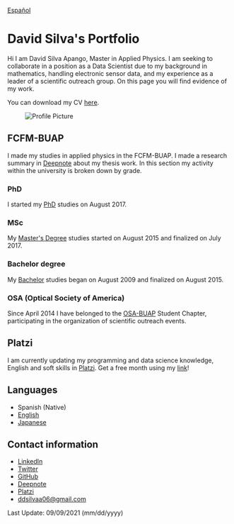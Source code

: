 [Español](indexesp.md)

# David Silva's Portfolio

Hi I am David Silva Apango, Master in Applied Physics. I am seeking to collaborate in a position as a Data Scientist due to my background in mathematics, handling electronic sensor data, and my experience as a leader of a scientific outreach group. On this page you will find evidence of my work. 

You can download my CV [here](https://drive.google.com/file/d/1jRKEZaBGy8Ave2hQmERIcFRiI1p5Uw8s/view?usp=sharing).

<figure>
  <img
  src="https://imgur.com/WxNkgL4.jpg"
  alt="Profile Picture">
</figure>


## FCFM-BUAP

I made my studies in applied physics in the FCFM-BUAP. I made a research summary in [Deepnote](https://deepnote.com/@david-silva-apango/Research-summary-0mDzbxatSmqOb-PeVQfuhQ) about my thesis work. In this section my activity within the university is broken down by grade.

### PhD

I started my [PhD](phd.md) studies on August 2017. 

### MSc

My [Master's Degree](msc.md) studies started on August 2015 and finalized on July 2017.

### Bachelor degree

My [Bachelor](bachelor.md) studies began on August 2009 and finalized on August 2015.

### OSA (Optical Society of America)

Since April 2014 I have belonged to the [OSA-BUAP](osa.md) Student Chapter, participating in the organization of scientific outreach events.

## Platzi

I am currently updating my programming and data science knowledge, English and soft skills in [Platzi](platzi.md). Get a free month using my [link](https://platzi.com/r/davidsilvaa/)!

## Languages

- Spanish (Native)
- [English](english.md)
- [Japanese](japanese.md)

## Contact information

- [LinkedIn](https://www.linkedin.com/in/david-silva-apango-60553714a/)
- [Twitter](https://twitter.com/DavidSA06)
- [GitHub](https://davidsa06.github.io/)
- [Deepnote](https://deepnote.com/@david-silva-apango)
- [Platzi](https://platzi.com/p/davidsilvaa/)
- ddsilvaa06@gmail.com

Last Update: 09/09/2021 (mm/dd/yyyy)